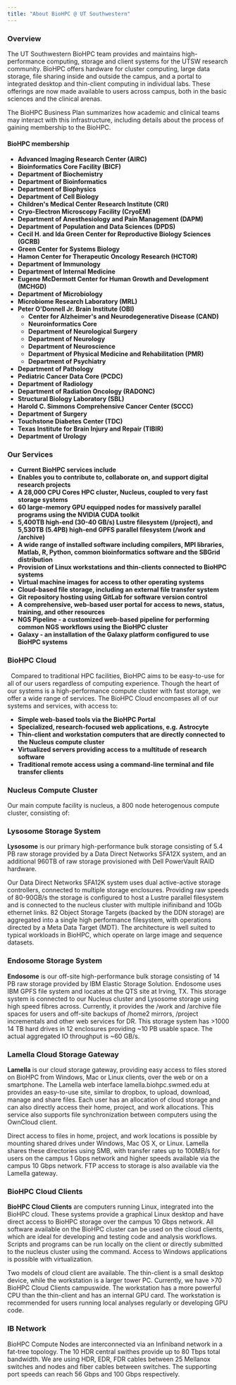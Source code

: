 ```yaml
---
title: "About BioHPC @ UT Southwestern"
---
```


### Overview

The UT Southwestern BioHPC team provides and maintains high-performance computing, storage and client systems for the UTSW research community. BioHPC offers hardware for cluster computing, large data storage, file sharing inside and outside the campus, and a portal to integrated desktop and thin-client computing in individual labs. These offerings are now made available to users across campus, both in the basic sciences and the clinical arenas.

The BioHPC Business Plan summarizes how academic and clinical teams may interact with this infrastructure, including details about the process of gaining membership to the BioHPC.

#### BioHPC membership

* **Advanced Imaging Research Center (AIRC)**
* **Bioinformatics Core Facility (BICF)**
* **Department of Biochemistry**
* **Department of Bioinformatics**
* **Department of Biophysics**
* **Department of Cell Biology**
* **Children's Medical Center Research Institute (CRI)**
* **Cryo-Electron Microscopy Facility (CryoEM)**
* **Department of Anesthesiology and Pain Management (DAPM)**
* **Department of Population and Data Sciences (DPDS)**
* **Cecil H. and Ida Green Center for Reproductive Biology Sciences (GCRB)**
* **Green Center for Systems Biology**
* **Hamon Center for Therapeutic Oncology Research (HCTOR)**
* **Department of Immunology**
* **Department of Internal Medicine**
* **Eugene McDermott Center for Human Growth and Development (MCHGD)**
* **Department of Microbiology**
* **Microbiome Research Laboratory (MRL)**
* **Peter O'Donnell Jr. Brain Institute (OBI)**
    * **Center for Alzheimer's and Neurodegenerative Disease (CAND)**
    * **Neuroinformatics Core**
    * **Department of Neurological Surgery**
    * **Department of Neurology**
    * **Department of Neuroscience**
    * **Department of Physical Medicine and Rehabilitation (PMR)**
    * **Department of Psychiatry**
* **Department of Pathology**
* **Pediatric Cancer Data Core (PCDC)**
* **Department of Radiology**
* **Department of Radiation Oncology (RADONC)**
* **Structural Biology Laboratory (SBL)**
* **Harold C. Simmons Comprehensive Cancer Center (SCCC)**
* **Department of Surgery**
* **Touchstone Diabetes Center (TDC)**
* **Texas Institute for Brain Injury and Repair (TIBIR)**
* **Department of Urology**


### Our Services  

* **Current BioHPC services include**
* **Enables you to contribute to, collaborate on, and support digital research projects**
* **A 28,000 CPU Cores HPC cluster, Nucleus, coupled to very fast storage systems**
* **60 large-memory GPU equipped nodes for massively parallel programs using the NVIDIA CUDA toolkit**
* **5,400TB high-end (30-40 GB/s) Lustre filesystem (/project), and 5,530TB (5.4PB) high-end GPFS parallel filesystem (/work and /archive)**
* **A wide range of installed software including compilers, MPI libraries, Matlab, R, Python, common bioinformatics software and the SBGrid distribution**
* **Provision of Linux workstations and thin-clients connected to BioHPC systems**
* **Virtual machine images for access to other operating systems**
* **Cloud-based file storage, including an external file transfer system**
* **Git repository hosting using GitLab for software version control**
* **A comprehensive, web-based user portal for access to news, status, training, and other resources**
* **NGS Pipeline - a customized web-based pipeline for performing common NGS workflows using the BioHPC cluster**
* **Galaxy - an installation of the Galaxy platform configured to use BioHPC systems**


### BioHPC Cloud
 
Compared to traditional HPC facilities, BioHPC aims to be easy-to-use for all of our users regardless of computing experience. Though the heart of our systems is a high-performance compute cluster with fast storage, we offer a wide range of services. The BioHPC Cloud encompases all of our systems and services, with access to:

* **Simple web-based tools via the BioHPC Portal**
* **Specialized, research-focused web applications, e.g. Astrocyte**
* **Thin-client and workstation computers that are directly connected to the Nucleus compute cluster**
* **Virtualized servers providing access to a multitude of research software**
* **Traditional remote access using a command-line terminal and file transfer clients**



### Nucleus Compute Cluster

Our main compute facility is nucleus, a 800 node heterogenous compute cluster, consisting of:

### Lysosome Storage System

**Lysosome** is our primary high-performance bulk storage consisting of 5.4 PB raw storage provided by a Data Direct Networks SFA12X system, and an additional 960TB of raw storage provisioned with Dell PowerVault RAID hardware. 

Our Data Direct Networks SFA12K system uses dual active-active storage controllers, connected to multiple storage enclosures. Providing raw speeds of 80-90GB/s the storage is configured to host a Lustre parallel filesystem and is connected to the nucleus cluster with multiple inifiniband and 10Gb ethernet links. 82 Object Storage Targets (backed by the DDN storage) are aggregated into a single high performance filesystem, with operations directed by a Meta Data Target (MDT). The architecture is well suited to typical workloads in BioHPC, which operate on large image and sequence datasets.

### Endosome Storage System

**Endosome** is our off-site high-performance bulk storage consisting of 14 PB raw storage provided by IBM Elastic Storage Solution. Endosome uses IBM GPFS file system and locates at the QTS site at Irving, TX. This storage system is connected to our Nucleus cluster and Lysosome storage using high speed fibres across. Currently, it provides the /work and /archive file spaces for users and off-site backups of /home2 mirrors, /project incrementals and other web services for DR. This storage system has >1000 14 TB hard drives in 12 enclosures providing ~10 PB usable space. The actual aggregated IO throughput is ~60 GB/s.

### Lamella Cloud Storage Gateway

**Lamella** is our cloud storage gateway, providing easy access to files stored on BioHPC from Windows, Mac or Linux clients, over the web or on a smartphone. The Lamella web interface lamella.biohpc.swmed.edu at provides an easy-to-use site, similar to dropbox, to upload, download, manage and share files. Each user has an allocation of cloud storage and can also directly access their home, project, and work allocations. This service also supports file synchronization between computers using the OwnCloud client.

Direct access to files in home, project, and work locations is possible by mounting shared drives under Windows, Mac OS X, or Linux. Lamella shares these directories using SMB, with transfer rates up to 100MB/s for users on the campus 1 Gbps network and higher speeds available via the campus 10 Gbps network. FTP access to storage is also available via the Lamella gateway.

### BioHPC Cloud Clients

**BioHPC Cloud Clients** are computers running Linux, integrated into the BioHPC cloud. These systems provide a graphical Linux desktop and have direct access to BioHPC storage over the campus 10 Gbps network. All software available on the BioHPC cluster can be used on the cloud clients, which are ideal for developing and testing code and analysis workflows. Scripts and programs can be run locally on the client or directly submitted to the nucleus cluster using the command. Access to Windows applications is possible with virtualization.

Two models of cloud client are available. The thin-client is a small desktop device, while the workstation is a larger tower PC. Currently, we have >70 BioHPC Cloud Clients campuswide. The workstation has a more powerful CPU than the thin-client and has an internal GPU card. The workstation is recommended for users running local analyses regularly or developing GPU code.

### IB Network

BioHPC Compute Nodes are interconnected via an Infiniband network in a fat-tree topology. The 10 HDR central swithes provide up to 80 Tbps total bandwidth. We are using HDR, EDR, FDR cables between 25 Mellanox switches and nodes and fiber cables between switches. The supporting port speeds can reach 56 Gbps and 100 Gbps respectively.
